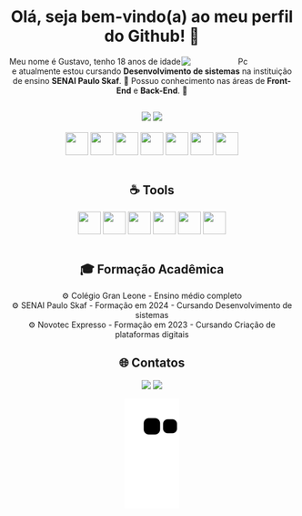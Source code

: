 

<div align="center">
  <h1> Olá, seja bem-vindo(a) ao meu perfil do Github! 👋</h1>
  <img src="https://www.puttiapps.com/wp-content/uploads/2021/05/stats.gif" min-width="200px" max-width="200px" width="200px" align="right" alt="Pc">

 Meu nome é Gustavo, tenho 18 anos de idade e atualmente estou cursando <strong>Desenvolvimento de sistemas</strong> na instituição de ensino <strong>SENAI Paulo Skaf</strong>. 🔌 
 Possuo conhecimento nas áreas de <strong>Front-End</strong> e <strong>Back-End</strong>. 💾 
</div>

##

 <div align="center">
  <img height="180em" src="https://github-readme-stats.vercel.app/api?username=Gustavoozz&show_icons=true&theme=great-gatsby&include_all_commits=true&count_private=true"/>
  <img height="180em" src="https://github-readme-stats.vercel.app/api/top-langs/?username=Gustavoozz&layout=compact&langs_count=16&theme=great-gatsby"/>


<div align="center" style="display: inline_block"><br>
<img align="center" height="40" width="40" src="https://cdn.jsdelivr.net/gh/devicons/devicon/icons/react/react-original.svg" />
<img align="center" height="40" width="40" src="https://cdn.jsdelivr.net/gh/devicons/devicon/icons/javascript/javascript-plain.svg">
<img align="center" height="40" width="40" src="https://cdn.jsdelivr.net/gh/devicons/devicon/icons/microsoftsqlserver/microsoftsqlserver-plain.svg">
<img align="center" height="40" width="40" src="https://cdn.jsdelivr.net/gh/devicons/devicon/icons/git/git-original.svg">
<img align="center" height="40" width="40" src="https://cdn.jsdelivr.net/gh/devicons/devicon/icons/csharp/csharp-original.svg">
<img align="center" height="40" width="40" src="https://cdn.jsdelivr.net/gh/devicons/devicon/icons/css3/css3-original.svg">
<img align="center" height="40" width="40" src="https://cdn.jsdelivr.net/gh/devicons/devicon/icons/html5/html5-original.svg">
</div><br>



  <div align="center" style="display: inline_block">  
  <h2>☕ Tools</h2>
  <img align="center" src="https://cdn.jsdelivr.net/gh/devicons/devicon/icons/visualstudio/visualstudio-plain.svg" height="40" width="40"/>
  <img align="center" src="https://cdn.jsdelivr.net/gh/devicons/devicon/icons/canva/canva-original.svg" height="40" width="40"/>
  <img align="center" height="40" width="40" src="https://cdn.jsdelivr.net/gh/devicons/devicon/icons/figma/figma-original.svg">
  <img align="center" src="https://cdn.jsdelivr.net/gh/devicons/devicon/icons/vscode/vscode-original.svg"  height="40" width="40"/>
  <img align="center" src="https://cdn.jsdelivr.net/gh/devicons/devicon/icons/github/github-original.svg"  height="40" width="40"/>
  <img align="center" height="40" width="40" src="https://cdn.jsdelivr.net/gh/devicons/devicon/icons/git/git-original.svg">
  </div><br>
  

  <div align="center">
  <h2>🎓 Formação Acadêmica </h2> 
 ⚙️ Colégio Gran Leone - Ensino médio completo <br>
 ⚙️ SENAI Paulo Skaf - Formação em 2024 - Cursando Desenvolvimento de sistemas <br>
 ⚙️ Novotec Expresso - Formação em 2023 - Cursando Criação de plataformas digitais <br>
  </div>

  <div align="center">
   <h2>🌐 Contatos </h2> 
  <a href="https://www.gmail.com/gustavonascimento928@gmail.com/" target="_blank"><img src="https://img.shields.io/badge/Gmail-D14836?style=for-the-badge&logo=gmail&logoColor=white" target="_blank"></a> 
     <a href="https://www.linkedin.com/in/gustavo-magalhães-058a8a272/" target="_blank"><img src="https://img.shields.io/badge/-LinkedIn-%230077B5?style=for-the-badge&logo=linkedin&logoColor=white" target="_blank"></a> 
</div> 
 
  
![snake gif](https://github.com/Gustavoozz/Gustavoozz/blob/output/github-contribution-grid-snake.svg)

###
  


